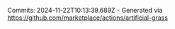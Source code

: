 Commits: 2024-11-22T10:13:39.689Z - Generated via https://github.com/marketplace/actions/artificial-grass
<br>
